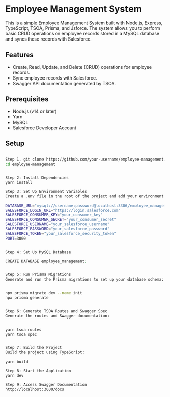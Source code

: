 # Employee Management System

This is a simple Employee Management System built with Node.js, Express, TypeScript, TSOA, Prisma, and Jsforce. The system allows you to perform basic CRUD operations on employee records stored in a MySQL database and syncs these records with Salesforce.

## Features

- Create, Read, Update, and Delete (CRUD) operations for employee records.
- Sync employee records with Salesforce.
- Swagger API documentation generated by TSOA.

## Prerequisites

- Node.js (v14 or later)
- Yarn
- MySQL
- Salesforce Developer Account

## Setup


```bash

Step 1. git clone https://github.com/your-username/employee-management.git
cd employee-management


Step 2: Install Dependencies
yarn install

Step 3: Set Up Environment Variables
Create a .env file in the root of the project and add your environment variables:

DATABASE_URL="mysql://username:password@localhost:3306/employee_management"
SALESFORCE_LOGIN_URL="https://login.salesforce.com"
SALESFORCE_CONSUMER_KEY="your_consumer_key"
SALESFORCE_CONSUMER_SECRET="your_consumer_secret"
SALESFORCE_USERNAME="your_salesforce_username"
SALESFORCE_PASSWORD="your_salesforce_password"
SALESFORCE_TOKEN="your_salesforce_security_token"
PORT=3000


Step 4: Set Up MySQL Database

CREATE DATABASE employee_management;


Step 5: Run Prisma Migrations
Generate and run the Prisma migrations to set up your database schema:


npx prisma migrate dev --name init
npx prisma generate


Step 6: Generate TSOA Routes and Swagger Spec
Generate the routes and Swagger documentation:


yarn tsoa routes
yarn tsoa spec


Step 7: Build the Project
Build the project using TypeScript:

yarn build

Step 8: Start the Application
yarn dev

Step 9: Access Swagger Documentation
http://localhost:3000/docs

```